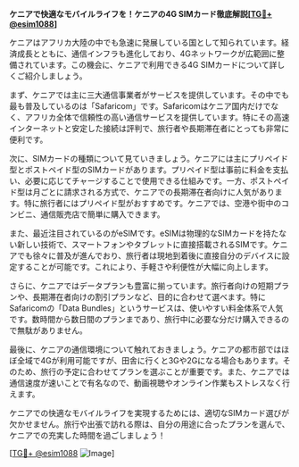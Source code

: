 **ケニアで快適なモバイルライフを！ケニアの4G SIMカード徹底解説[[TG💪+ @esim1088](https://t.me/s/esim1088)]**

ケニアはアフリカ大陸の中でも急速に発展している国として知られています。経済成長とともに、通信インフラも進化しており、4Gネットワークが広範囲に整備されています。この機会に、ケニアで利用できる4G SIMカードについて詳しくご紹介しましょう。

まず、ケニアでは主に三大通信事業者がサービスを提供しています。その中でも最も普及しているのは「Safaricom」です。Safaricomはケニア国内だけでなく、アフリカ全体で信頼性の高い通信サービスを提供しています。特にその高速インターネットと安定した接続は評判で、旅行者や長期滞在者にとっても非常に便利です。

次に、SIMカードの種類について見ていきましょう。ケニアには主にプリペイド型とポストペイド型のSIMカードがあります。プリペイド型は事前に料金を支払い、必要に応じてチャージすることで使用できる仕組みです。一方、ポストペイド型は月ごとに請求される方式で、ケニアでの長期滞在者向けに人気があります。特に旅行者にはプリペイド型がおすすめです。ケニアでは、空港や街中のコンビニ、通信販売店で簡単に購入できます。

また、最近注目されているのがeSIMです。eSIMは物理的なSIMカードを持たない新しい技術で、スマートフォンやタブレットに直接搭載されるSIMです。ケニアでも徐々に普及が進んでおり、旅行者は現地到着後に直接自分のデバイスに設定することが可能です。これにより、手軽さや利便性が大幅に向上します。

さらに、ケニアではデータプランも豊富に揃っています。旅行者向けの短期プランや、長期滞在者向けの割引プランなど、目的に合わせて選べます。特にSafaricomの「Data Bundles」というサービスは、使いやすい料金体系で人気です。数時間から数日間のプランまであり、旅行中に必要な分だけ購入できるので無駄がありません。

最後に、ケニアの通信環境について触れておきましょう。ケニアの都市部ではほぼ全域で4Gが利用可能ですが、田舎に行くと3Gや2Gになる場合もあります。そのため、旅行の予定に合わせてプランを選ぶことが重要です。また、ケニアでは通信速度が速いことで有名なので、動画視聴やオンライン作業もストレスなく行えます。

ケニアでの快適なモバイルライフを実現するためには、適切なSIMカード選びが欠かせません。旅行や出張で訪れる際は、自分の用途に合ったプランを選んで、ケニアでの充実した時間を過ごしましょう！

[[TG💪+ @esim1088](https://t.me/s/esim1088) ![Image](https://i.postimg.cc/Y0z9fWf4/image.png)]
